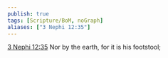 ```yaml
---
publish: true
tags: [Scripture/BoM, noGraph]
aliases: ["3 Nephi 12:35"]
---
```

[3 Nephi 12:35](https://churchofjesuschrist.org/study/scriptures/bofm/3-ne/12?lang=eng&id=p35#p35) Nor by the earth, for it is his footstool;
